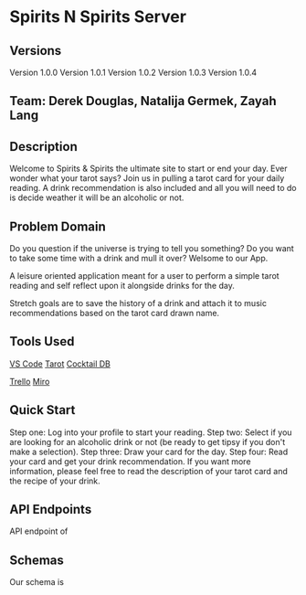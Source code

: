 # Spirits N Spirits Server

## Versions

Version 1.0.0
Version 1.0.1
Version 1.0.2
Version 1.0.3
Version 1.0.4

## Team: Derek Douglas, Natalija Germek, Zayah Lang

## Description

Welcome to Spirits & Spirits the ultimate site to start or end your day. Ever wonder what your tarot says? Join us in pulling a tarot card for your daily reading. A drink recommendation is also included and all you will need to do is decide weather it will be an alcoholic or not.

## Problem Domain

Do you question if the universe is trying to tell you something? Do you want to take some time with a drink and mull it over? Welsome to our App.

A leisure oriented application meant for a user to perform a simple tarot reading and self reflect upon it alongside drinks for the day.

Stretch goals are to save the history of a drink and attach it to music recommendations based on the tarot card drawn name.

## Tools Used

[VS Code](https://code.visualstudio.com/)
[Tarot](https://github.com/ekelen/tarot-api)
[Cocktail DB](https://www.thecocktaildb.com/api.php)
<!-- [Spotify](https://developer.spotify.com/documentation/web-api/quick-start/) -->
[Trello](https://trello.com/b/BlU3ilFX/spirits-spirits)
[Miro](https://miro.com/welcomeonboard/ZmNzNGxZOW9jaHFXZm9NN3BDV0dUaU52VUJQNnhKcjVJZFhPY21RNW1YcWZxVVhVYnFZS2xybVdUYXpSMTBXbHwzNDU4NzY0NTI1MDk3NTM5NjAw?share_link_id=983273918266)

## Quick Start

 Step one: Log into your profile to start your reading.
 Step two: Select if you are looking for an alcoholic drink or not (be ready to get tipsy if you don't make a selection).
 Step three: Draw your card for the day.
 Step four: Read your card and get your drink recommendation.
 If you want more information, please feel free to read the description of your tarot card and the recipe of your drink.

## API Endpoints

API endpoint of 

## Schemas

Our schema is 